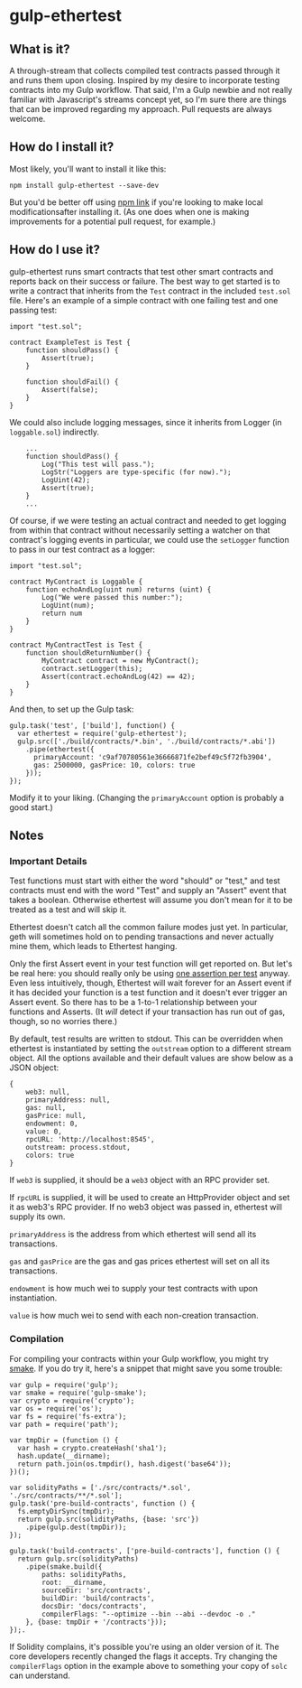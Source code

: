 # gulp-ethertest

## What is it?
A through-stream that collects compiled test contracts passed through it and runs them upon closing. Inspired by my desire to incorporate testing contracts into my Gulp workflow. That said, I'm a Gulp newbie and not really familiar with Javascript's streams concept yet, so I'm sure there are things that can be improved regarding my approach. Pull requests are always welcome.

## How do I install it?

Most likely, you'll want to install it like this:

```
npm install gulp-ethertest --save-dev
```

But you'd be better off using [npm link](https://60devs.com/simple-way-to-manage-local-node-module-using-npm-link.html) if you're looking to make local modificationsafter installing it. (As one does when one is making improvements for a potential pull request, for example.)

## How do I use it?

gulp-ethertest runs smart contracts that test other smart contracts and reports back on their success or failure. The best way to get started is to write a contract that inherits from the `Test` contract in the included `test.sol` file. Here's an example of a simple contract with one failing test and one passing test:

```
import "test.sol";

contract ExampleTest is Test {
    function shouldPass() {
        Assert(true);
    }

    function shouldFail() {
        Assert(false);
    }
}
```

We could also include logging messages, since it inherits from Logger (in `loggable.sol`) indirectly.

```
    ...
    function shouldPass() {
        Log("This test will pass.");
        LogStr("Loggers are type-specific (for now).");
        LogUint(42);
        Assert(true);
    }
    ...
```

Of course, if we were testing an actual contract and needed to get logging from within that contract without necessarily setting a watcher on that contract's logging events in particular, we could use the `setLogger` function to pass in our test contract as a logger:

```
import "test.sol";

contract MyContract is Loggable {
    function echoAndLog(uint num) returns (uint) {
        Log("We were passed this number:");
        LogUint(num);
        return num
    }
}

contract MyContractTest is Test {
    function shouldReturnNumber() {
        MyContract contract = new MyContract();
        contract.setLogger(this);
        Assert(contract.echoAndLog(42) == 42);
    }
}

```

And then, to set up the Gulp task:

```
gulp.task('test', ['build'], function() {
  var ethertest = require('gulp-ethertest');
  gulp.src(['./build/contracts/*.bin', './build/contracts/*.abi'])
    .pipe(ethertest({
      primaryAccount: 'c9af70780561e36666871fe2bef49c5f72fb3904',
      gas: 2500000, gasPrice: 10, colors: true
    }));
});
```

Modify it to your liking. (Changing the `primaryAccount` option is probably a good start.)

## Notes

### Important Details

Test functions must start with either the word "should" or "test," and test contracts must end with the word "Test" and supply an "Assert" event that takes a boolean. Otherwise ethertest will assume you don't mean for it to be treated as a test and will skip it.

Ethertest doesn't catch all the common failure modes just yet. In particular, geth will sometimes hold on to pending transactions and never actually mine them, which leads to Ethertest hanging.

Only the first Assert event in your test function will get reported on. But let's be real here: you should really only be using [one assertion per test](http://www.artima.com/weblogs/viewpost.jsp?thread=35578) anyway. Even less intuitively, though, Ethertest will wait forever for an Assert event if it has decided your function is a test function and it doesn't ever trigger an Assert event. So there has to be a 1-to-1 relationship between your functions and Asserts. (It *will* detect if your transaction has run out of gas, though, so no worries there.)

By default, test results are written to stdout. This can be overridden when ethertest is instantiated by setting the `outstream` option to a different stream object. All the options available and their default values are show below as a JSON object:

```
{
    web3: null,
    primaryAddress: null,
    gas: null,
    gasPrice: null,
    endowment: 0,
    value: 0,
    rpcURL: 'http://localhost:8545',
    outstream: process.stdout,
    colors: true
}
```

If `web3` is supplied, it should be a `web3` object with an RPC provider set.

If `rpcURL` is supplied, it will be used to create an HttpProvider object and set it as web3's RPC provider. If no web3 object was passed in, ethertest will supply its own.

`primaryAddress` is the address from which ethertest will send all its transactions.

`gas` and `gasPrice` are the gas and gas prices ethertest will set on all its transactions.

`endowment` is how much wei to supply your test contracts with upon instantiation.

`value` is how much wei to send with each non-creation transaction.


### Compilation

For compiling your contracts within your Gulp workflow, you might try [smake](https://github.com/androlo/gulp-smake). If you do try it, here's a snippet that might save you some trouble:

```
var gulp = require('gulp');
var smake = require('gulp-smake');
var crypto = require('crypto');
var os = require('os');
var fs = require('fs-extra');
var path = require('path');

var tmpDir = (function () {
  var hash = crypto.createHash('sha1');
  hash.update(__dirname);
  return path.join(os.tmpdir(), hash.digest('base64'));
})();

var solidityPaths = ['./src/contracts/*.sol', './src/contracts/**/*.sol'];
gulp.task('pre-build-contracts', function () {
  fs.emptyDirSync(tmpDir);
  return gulp.src(solidityPaths, {base: 'src'})
    .pipe(gulp.dest(tmpDir));
});

gulp.task('build-contracts', ['pre-build-contracts'], function () {
  return gulp.src(solidityPaths)
    .pipe(smake.build({
        paths: solidityPaths,
        root: __dirname, 
        sourceDir: 'src/contracts',
        buildDir: 'build/contracts',
        docsDir: 'docs/contracts',
        compilerFlags: "--optimize --bin --abi --devdoc -o ."
    }, {base: tmpDir + '/contracts'}));
});.
``` 

If Solidity complains, it's possible you're using an older version of it. The core developers recently changed the flags it accepts. Try changing the `compilerFlags` option in the example above to something your copy of `solc` can understand.
